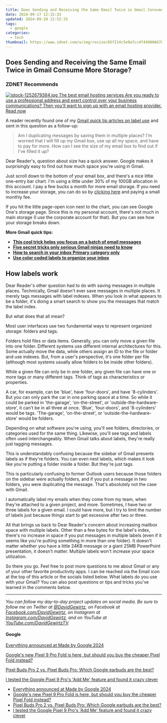 ```yaml
---
title: Does Sending and Receiving the Same Email Twice in Gmail Consume More Storage?
date: 2024-09-17 12:15:33
updated: 2024-09-20 12:52:33
tags:
  - google
categories:
  - tech
thumbnail: https://www.zdnet.com/a/img/resize/65f214c5e9a7cc4f449006678edf261df7dcc24f/2019/06/28/8889a742-86b3-43ee-b75e-134ee1b387cf/gmail-power-user-tips-and-tricks-5d14ca9bbd785600c331f964-1-jun-28-2019-11-07-40-poster.jpg?width=278&height=156&fit=crop&auto=webp
---
```


## Does Sending and Receiving the Same Email Twice in Gmail Consume More Storage?

### **ZDNET** Recommends

[![istock-1252679384.jpg](https://www.zdnet.com/a/img/resize/db6efea519d597fb70d59cb23658896e4784c43c/2021/03/31/b0cf8e96-241f-4c45-8dd1-de7e90001b2e/istock-1252679384.jpg?auto=webp&fit=crop&frame=1&height=238.5&width=459) The best email hosting services Are you ready to use a professional address and exert control over your business communications? Then you'll want to sign up with an email hosting provider.  Read now](https://www.zdnet.com/article/best-email-hosting/)

A reader recently found one of my [Gmail quick tip articles on label use](https://www.zdnet.com/article/gmail-quick-tip-use-color-coded-labels-to-add-organization-to-your-inbox/) and sent in this question as a follow-up: 

> Am I duplicating messages by saving them in multiple places? I'm worried that I will fill up my Gmail box, use up all my space, and have to pay for more. How can I see the size of my email box to find out if I've filled it up? 

Dear Reader's, question about size has a quick answer. Google makes it surprisingly easy to find out how much space you're using in Gmail. 

Just scroll down to the bottom of your email box, and there's a nice little one-entry bar chart. I'm using a little under 30% of my 100GB allocation in this account. I pay a few bucks a month for more email storage. If you need to increase your storage, you can do so by [clicking here](https://one.google.com/u/0/storage) and paying a small monthly fee. 

If you hit the little page-open icon next to the chart, you can see Google One's storage page. Since this is my personal account, there's not much in main storage (I use the corporate account for that). But you can see how your storage breaks down. 

**More Gmail quick tips:**

* [**This cool trick helps you focus on a batch of email messages**](https://www.zdnet.com/article/gmail-a-very-cool-trick-for-focusing-on-a-batch-of-email-messages/)
* [**Five secret tricks only serious Gmail ninjas need to know**](https://www.zdnet.com/article/five-secret-tricks-only-serious-gmail-ninjas-need-to-know/)
* [**How to search in your inbox Primary category only**](https://www.zdnet.com/article/gmail-quick-tip-how-to-search-in-your-inbox-primary-category-only/)
* [**Use color coded labels to organize your inbox**](https://www.zdnet.com/article/gmail-quick-tip-use-color-coded-labels-to-add-organization-to-your-inbox/)

##  How labels work 

Dear Reader's other question had to do with saving messages in multiple places. Technically, Gmail doesn't ever save messages in multiple places. It merely tags messages with label indexes. When you look in what appears to be a folder, it's doing a smart search to show you the messages that match the label index. 

But what does that all mean? 

Most user interfaces use two fundamental ways to represent organized storage: folders and tags. 

Folders hold files or data items. Generally, you can only move a given file into one folder. Different systems use different internal architectures for this. Some actually move the data, while others assign an ID to the file or folder and use indexes. But, from a user's perspective, it's one folder per file (although most systems usually allow folders to be inside other folders). 

While a given file can only be in one folder, any given file can have one or more tags or many different tags. Think of tags as characteristics or properties. 

A car, for example, can be 'blue', have 'four-doors', and have '8-cylinders'. But you can only park the car in one parking space at a time. So while it could be parked in 'the-garage', 'on-the-street', or 'outside-the-hardware-store', it can't be in all three at once. 'Blue', 'four-doors', and '8-cylinders' would be tags. 'The-garage', 'on-the-street', or 'outside-the-hardware-store' would be folders. 

Depending on what software you're using, you'll see folders, directories, or categories used for the same thing. Likewise, you'll see tags and labels often used interchangeably. When Gmail talks about labels, they're really just tagging messages. 

This is understandably confusing because the sidebar of Gmail presents labels as if they're folders. You can even nest labels, which makes it look like you're putting a folder inside a folder. But they're just tags. 

This is particularly confusing to former Outlook users because those folders on the sidebar were actually folders, and if you put a message in two folders, you were duplicating the message. That's absolutely not the case with Gmail. 

I automatically label my emails when they come from my team, when they're attached to a given project, and more. Sometimes, I have two or three labels for a given email. I could have more, but I try to limit the number of labels just because things start to get excessive after two or three. 

All that brings us back to Dear Reader's concern about increasing mailbox space with multiple labels. Other than a few bytes for the label's index, there's no increase in space if you put messages in multiple labels (even if it seems like you're putting something in more than one folder). It doesn't matter whether you have a little 24KB message or a giant 25MB PowerPoint presentation, it doesn't matter. Multiple labels won't increase your space utilization. 

So there you go. Feel free to post more questions to me about Gmail or any of your other favorite productivity apps. I can be reached via the Email icon at the top of this article or the socials listed below. What labels do you use with your Gmail? You can also post questions or tips and tricks you've learned in the comments below. 

---

_You can follow my day-to-day project updates on social media. Be sure to follow me on Twitter at [@DavidGewirtz](https://twitter.com/davidgewirtz), on Facebook at [Facebook.com/DavidGewirtz](https://www.facebook.com/davidgewirtz), on Instagram at [Instagram.com/DavidGewirtz](https://www.instagram.com/DavidGewirtz/), and on YouTube at [YouTube.com/DavidGewirtzTV](https://www.youtube.com/user/DavidGewirtzTV)._

#### Google

[Everything announced at Made by Google 2024](https://www.zdnet.com/article/everything-announced-at-made-by-google-2024-pixel-9-pro-fold-gemini-watch-3-and-more/ "Everything announced at Made by Google 2024")

[Google's new Pixel 9 Pro Fold is here, but should you buy the cheaper Pixel Fold instead?](https://www.zdnet.com/article/google-pixel-9-pro-fold-vs-pixel-fold/ "Google's new Pixel 9 Pro Fold is here, but should you buy the cheaper Pixel Fold instead?")

[Pixel Buds Pro 2 vs. Pixel Buds Pro: Which Google earbuds are the best?](https://www.zdnet.com/article/pixel-buds-pro-2-vs-pixel-buds-pro-which-google-earbuds-are-the-best/ "Pixel Buds Pro 2 vs. Pixel Buds Pro: Which Google earbuds are the best?")

[I tested the Google Pixel 9 Pro's 'Add Me' feature and found it crazy clever](https://www.zdnet.com/article/the-google-pixel-9-pros-add-me-feature-is-an-ar-camera-tool-youll-actually-use/ "I tested the Google Pixel 9 Pro's 'Add Me' feature and found it crazy clever")

* [Everything announced at Made by Google 2024](https://www.zdnet.com/article/everything-announced-at-made-by-google-2024-pixel-9-pro-fold-gemini-watch-3-and-more/ "Everything announced at Made by Google 2024")
* [Google's new Pixel 9 Pro Fold is here, but should you buy the cheaper Pixel Fold instead?](https://www.zdnet.com/article/google-pixel-9-pro-fold-vs-pixel-fold/ "Google's new Pixel 9 Pro Fold is here, but should you buy the cheaper Pixel Fold instead?")
* [Pixel Buds Pro 2 vs. Pixel Buds Pro: Which Google earbuds are the best?](https://www.zdnet.com/article/pixel-buds-pro-2-vs-pixel-buds-pro-which-google-earbuds-are-the-best/ "Pixel Buds Pro 2 vs. Pixel Buds Pro: Which Google earbuds are the best?")
* [I tested the Google Pixel 9 Pro's 'Add Me' feature and found it crazy clever](https://www.zdnet.com/article/the-google-pixel-9-pros-add-me-feature-is-an-ar-camera-tool-youll-actually-use/ "I tested the Google Pixel 9 Pro's 'Add Me' feature and found it crazy clever")

<ins class="adsbygoogle"
     style="display:block"
     data-ad-format="autorelaxed"
     data-ad-client="ca-pub-7571918770474297"
     data-ad-slot="1223367746"></ins>



<ins class="adsbygoogle"
     style="display:block"
     data-ad-client="ca-pub-7571918770474297"
     data-ad-slot="8358498916"
     data-ad-format="auto"
     data-full-width-responsive="true"></ins>
